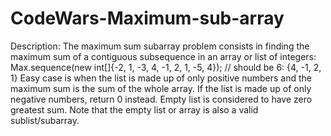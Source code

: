 # CodeWars-Maximum-sub-array
Description:  The maximum sum subarray problem consists in finding the maximum sum of a contiguous subsequence in an array or list of integers:  Max.sequence(new int[]{-2, 1, -3, 4, -1, 2, 1, -5, 4}); // should be 6: {4, -1, 2, 1} Easy case is when the list is made up of only positive numbers and the maximum sum is the sum of the whole array. If the list is made up of only negative numbers, return 0 instead.  Empty list is considered to have zero greatest sum. Note that the empty list or array is also a valid sublist/subarray.
